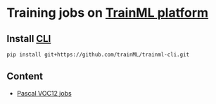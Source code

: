 # Training jobs on [TrainML platform](https://trainml.ai/)

## Install [CLI](https://github.com/trainML/trainml-cli)

```bash
pip install git+https://github.com/trainML/trainml-cli.git
```

## Content

- [Pascal VOC12 jobs](pascal-voc12)